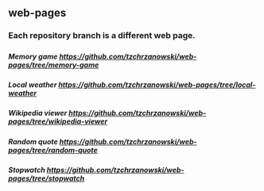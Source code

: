 ## web-pages
### Each repository branch is a different web page.
#####
##### Memory game https://github.com/tzchrzanowski/web-pages/tree/memory-game
##### Local weather https://github.com/tzchrzanowski/web-pages/tree/local-weather
##### Wikipedia viewer https://github.com/tzchrzanowski/web-pages/tree/wikipedia-viewer
##### Random quote https://github.com/tzchrzanowski/web-pages/tree/random-quote
##### Stopwatch https://github.com/tzchrzanowski/web-pages/tree/stopwatch
